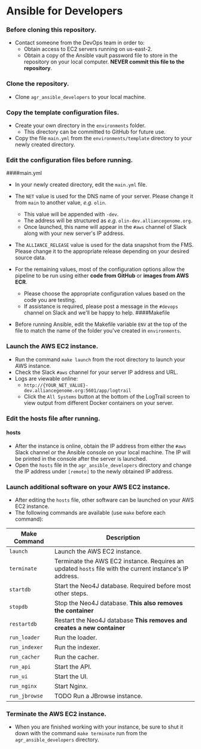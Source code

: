 # Ansible for Developers

### Before cloning this repository.
- Contact someone from the DevOps team in order to:
    - Obtain access to EC2 servers running on us-east-2.
    - Obtain a copy of the Ansible vault password file to store in the repository on your local computer. **NEVER commit this file to the repository**.
    
### Clone the repository.
- Clone `agr_ansible_developers` to your local machine.

### Copy the template configuration files.
- Create your own directory in the `environments` folder. 
    - This directory can be committed to GitHub for future use.
- Copy the file `main.yml` from the `environments/template` directory to your newly created directory.

### Edit the configuration files before running.
####main.yml
- In your newly created directory, edit the `main.yml` file.
- The `NET` value is used for the DNS name of your server. Please change it from `main` to another value, _e.g._ `olin`.
    - This value will be appended with `-dev`. 
    - The address will be structured as _e.g._ `olin-dev.alliancegenome.org`.
    - Once launched, this name will appear in the `#aws` channel of Slack along with your new server's IP address.
    
- The `ALLIANCE_RELEASE` value is used for the data snapshot from the FMS. Please change it to the appropriate release depending on your desired source data.

- For the remaining values, most of the configuration options allow the pipeline to be run using either **code from GitHub** or **images from AWS ECR**.
    - Please choose the appropriate configuration values based on the code you are testing.
    - If assistance is required, please post a message in the `#devops` channel on Slack and we'll be happy to help.
####Makefile
- Before running Ansible, edit the Makefile variable `ENV` at the top of the file to match the name of the folder you've created in `environments`.

### Launch the AWS EC2 instance.
- Run the command `make launch` from the root directory to launch your AWS instance.
- Check the Slack `#aws` channel for your server IP address and URL.
- Logs are viewable online: 
    - `http://{YOUR_NET_VALUE}-dev.alliancegenome.org:5601/app/logtrail`
    - Click the `All Systems` button at the bottom of the LogTrail screen to view output from different Docker containers on your server.

### Edit the hosts file after running.
#### hosts
- After the instance is online, obtain the IP address from either the `#aws` Slack channel or the Ansible console on your local machine. The IP will be printed in the console after the server is launched.
- Open the `hosts` file in the `agr_ansible_developers` directory and change the IP address under `[remote]` to the newly obtained IP address.

### Launch additional software on your AWS EC2 instance.
- After editing the `hosts` file, other software can be launched on your AWS EC2 instance.
- The following commands are available (use `make` before each command):

| Make Command | Description |
|---|---|
|`launch`| Launch the AWS EC2 instance.|
|`terminate`| Terminate the AWS EC2 instance. Requires an updated `hosts` file with the current instance's IP address.|
|`startdb`| Start the Neo4J database. Required before most other steps.|
|`stopdb`| Stop the Neo4J database. **This also removes the container**|
|`restartdb` | Restart the Neo4J database **This removes and creates a new container**|
|`run_loader`| Run the loader.|
|`run_indexer`| Run the indexer.|
|`run_cacher`| Run the cacher.|
|`run_api`| Start the API.|
|`run_ui`| Start the UI.|
|`run_nginx`| Start Nginx.|
|`run_jbrowse`| TODO Run a JBrowse instance.|




### Terminate the AWS EC2 instance.
- When you are finished working with your instance, be sure to shut it down with the command `make terminate` run from the `agr_ansible_developers` directory.